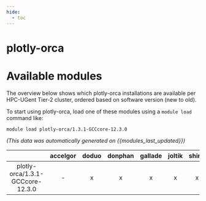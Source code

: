 ```yaml
---
hide:
  - toc
---
```


plotly-orca
===========

# Available modules


The overview below shows which plotly-orca installations are available per HPC-UGent Tier-2 cluster, ordered based on software version (new to old).

To start using plotly-orca, load one of these modules using a `module load` command like:

```shell
module load plotly-orca/1.3.1-GCCcore-12.3.0
```

*(This data was automatically generated on {{modules_last_updated}})*  

| |accelgor|doduo|donphan|gallade|joltik|shinx|
| :---: | :---: | :---: | :---: | :---: | :---: | :---: |
|plotly-orca/1.3.1-GCCcore-12.3.0|-|x|x|x|x|x|
